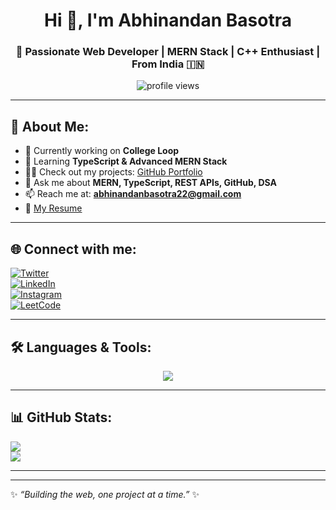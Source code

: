 <h1 align="center">Hi 👋, I'm Abhinandan Basotra</h1>
<h3 align="center">🚀 Passionate Web Developer | MERN Stack | C++ Enthusiast | From India 🇮🇳</h3>

<p align="center">
  <img src="https://komarev.com/ghpvc/?username=abhinandan-basotra&label=Profile%20views&color=0e75b6&style=flat" alt="profile views" />
</p>

---

## 💫 About Me:
- 🔭 Currently working on **College Loop**  
- 🌱 Learning **TypeScript & Advanced MERN Stack**  
- 👨‍💻 Check out my projects: [GitHub Portfolio](https://github.com/Abhinandan-basotra)  
- 💬 Ask me about **MERN, TypeScript, REST APIs, GitHub, DSA**  
- 📫 Reach me at: **abhinandanbasotra22@gmail.com**  
- 📄 [My Resume](https://docs.google.com/document/d/1SZfIYKumwQDy8VcQ4yO4zA-RrDNS_PaAYRPz7ZhFOTE/edit?usp=sharing)  

---

## 🌐 Connect with me:
[![Twitter](https://img.shields.io/badge/Twitter-1DA1F2?style=for-the-badge&logo=twitter&logoColor=white)](https://twitter.com/abhinandan28322)  
[![LinkedIn](https://img.shields.io/badge/LinkedIn-0077B5?style=for-the-badge&logo=linkedin&logoColor=white)](https://linkedin.com/in/abhinandan-basotra)  
[![Instagram](https://img.shields.io/badge/Instagram-E4405F?style=for-the-badge&logo=instagram&logoColor=white)](https://instagram.com/abhinandan_9149)  
[![LeetCode](https://img.shields.io/badge/LeetCode-FFA116?style=for-the-badge&logo=leetcode&logoColor=black)](https://www.leetcode.com/iamabhinandan)  

---

## 🛠️ Languages & Tools:
<p align="center">
  <img src="https://skillicons.dev/icons?i=html,css,js,ts,react,nodejs,express,mongodb,mysql,java,python,c,cpp,git,github,redux,tailwind,postman,firebase" />
</p>

---

## 📊 GitHub Stats:
![](https://github-readme-stats.vercel.app/api?username=Abhinandan-basotra&theme=radical&hide_border=true&include_all_commits=true&count_private=true)   
![](https://github-readme-stats.vercel.app/api/top-langs/?username=Abhinandan-basotra&theme=radical&hide_border=true&layout=compact)  

---


---

✨ _“Building the web, one project at a time.”_ ✨
